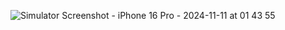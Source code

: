 ![Simulator Screenshot - iPhone 16 Pro - 2024-11-11 at 01 43 55](https://github.com/user-attachments/assets/51a5c467-ad67-4235-8255-6c8ea37dde67)
